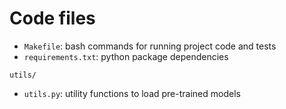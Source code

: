 # Code files

- `Makefile`: bash commands for running project code and tests
- `requirements.txt`: python package dependencies

`utils/`
- `utils.py`: utility functions to load pre-trained models